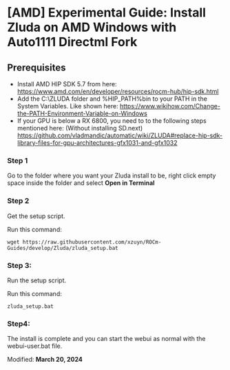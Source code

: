 # [AMD] Experimental Guide: Install Zluda on AMD Windows with Auto1111 Directml Fork

## Prerequisites
- Install AMD HIP SDK 5.7 from here: https://www.amd.com/en/developer/resources/rocm-hub/hip-sdk.html
- Add the C:\ZLUDA folder and %HIP_PATH%bin to your PATH in the System Variables. Like shown here: https://www.wikihow.com/Change-the-PATH-Environment-Variable-on-Windows
- If your GPU is below a RX 6800, you need to to the following steps mentioned here: (Without installing SD.next) https://github.com/vladmandic/automatic/wiki/ZLUDA#replace-hip-sdk-library-files-for-gpu-architectures-gfx1031-and-gfx1032

### Step 1
Go to the folder where you want your Zluda install to be, right click empty space inside the folder and select **Open in Terminal**

### Step 2
Get the setup script.

Run this command:

`wget https://raw.githubusercontent.com/xzuyn/ROCm-Guides/develop/Zluda/zluda_setup.bat`

### Step 3:
Run the setup script.

Run this command:

`zluda_setup.bat`

### Step4:
The install is complete and you can start the webui as normal with the webui-user.bat file.

Modified: **March 20, 2024**
